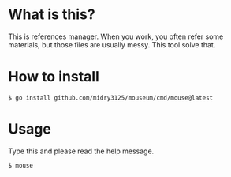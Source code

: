 # What is this?
This is references manager.
When you work, you often refer some materials, but those files are usually messy.
This tool solve that.

# How to install

```:bash
$ go install github.com/midry3125/mouseum/cmd/mouse@latest
```

# Usage
Type this and please read the help message.
```:bash
$ mouse
```
